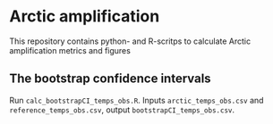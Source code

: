 # Arctic amplification

This repository contains python- and R-scritps to calculate Arctic amplification metrics and figures

## The bootstrap confidence intervals

Run `calc_bootstrapCI_temps_obs.R`.
Inputs `arctic_temps_obs.csv` and `reference_temps_obs.csv`,
output `bootstrapCI_temps_obs.csv`.
